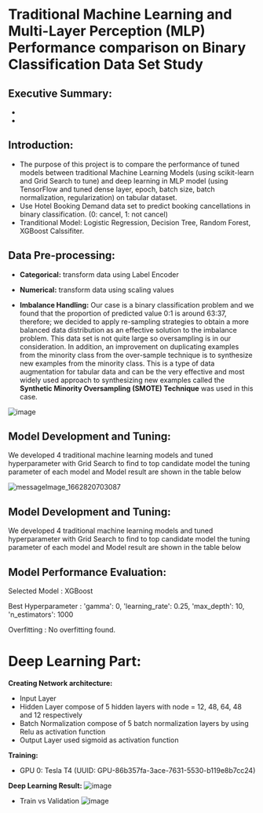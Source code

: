 # Traditional Machine Learning and Multi-Layer Perception (MLP) Performance comparison on Binary Classification Data Set Study

## Executive Summary:
-
-

## Introduction:
- The purpose of this project is to compare the performance of tuned models between traditional Machine Learning Models (using scikit-learn and Grid Search to tune) and deep learning in MLP model (using TensorFlow and tuned dense layer, epoch, batch size, batch normalization, regularization) on tabular dataset.
- Use Hotel Booking Demand data set to predict booking cancellations in binary classification. (0: cancel, 1: not cancel)
- Tranditional Model: Logistic Regression, Decision Tree, Random Forest, XGBoost Calssifiter.

## Data Pre-processing:
- **Categorical:** transform data using Label Encoder
- **Numerical:** transform data using scaling values 


- **Imbalance Handling:** Our case is a binary classification problem and we found that the proportion of predicted value 0:1 is around 63:37, therefore; we decided to apply re-sampling strategies to obtain a more balanced data distribution as an effective solution to the imbalance problem.
This data set is not quite large so oversampling is in our consideration.
In addition, an improvement on duplicating examples from the minority class from the over-sample technique is to synthesize new examples from the minority class. This is a type of data augmentation for tabular data and can be the very effective and most widely used approach to synthesizing new examples called the **Synthetic Minority Oversampling (SMOTE) Technique** was used in this case.

![image](https://user-images.githubusercontent.com/80414593/189488119-d97b049a-b100-4569-b82c-76d9fc345aed.png)


## Model Development and Tuning: 
We developed 4 traditional machine learning models and tuned hyperparameter with Grid Search to find to top candidate model the tuning parameter of each model and Model result are shown in the table below

![messageImage_1662820703087](https://user-images.githubusercontent.com/113247700/189488234-69e9791f-4db0-4bdd-8eeb-df247e2318b0.jpg)


## Model Development and Tuning: 
We developed 4 traditional machine learning models and tuned hyperparameter with Grid Search to find to top candidate model the tuning parameter of each model and Model result are shown in the table below

## Model Performance Evaluation:
Selected Model : XGBoost

Best Hyperparameter : 'gamma': 0, 'learning_rate': 0.25, 'max_depth': 10, 'n_estimators': 1000 

Overfitting : No overfitting found.

# Deep Learning Part:
**Creating Network architecture:**
- Input Layer
- Hidden Layer compose of 5 hidden layers with node = 12, 48, 64, 48 and 12 respectively
- Batch Normalization compose of 5 batch normalization layers by using Relu as activation function 
- Output Layer used sigmoid as activation function

**Training:** 
- GPU 0: Tesla T4 (UUID: GPU-86b357fa-3ace-7631-5530-b119e8b7cc24)

**Deep Learning Result:**
![image](https://user-images.githubusercontent.com/80414593/189488489-d358c46f-a6eb-4af6-acf2-7736da8c5a29.png)

- Train vs Validation
![image](https://user-images.githubusercontent.com/80414593/189488530-95ba05fe-4575-4a57-bc71-81262c35d76a.png)











